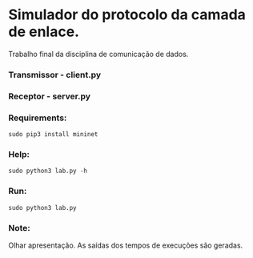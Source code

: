 # Simulador do protocolo da camada de enlace.

Trabalho final da disciplina de comunicação de dados.

### Transmissor - client.py
### Receptor - server.py

### Requirements: 
`sudo pip3 install mininet`

### Help:
`sudo python3 lab.py -h`

### Run:
`sudo python3 lab.py`

### Note: 
Olhar apresentação. 
As saídas dos tempos de execuções são geradas.
